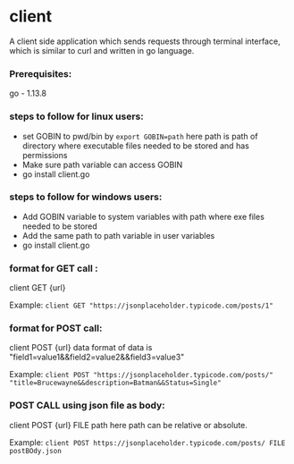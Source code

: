 # client
A client side application which sends requests through terminal interface, which is similar to curl and written in go language.


### Prerequisites:

go  - 1.13.8

### steps to follow for linux users:

- set GOBIN to pwd/bin by ```export GOBIN=path``` here path is path of directory where executable files needed to be stored and has permissions
- Make sure path variable can access GOBIN
- go install client.go

### steps to follow for windows users:

- Add GOBIN variable to system variables with path where exe files needed to be stored
- Add the same path to path variable in user variables
- go install client.go

### format for GET call :

  client GET {url} 
  
  Example:  ```client GET "https://jsonplaceholder.typicode.com/posts/1"```

### format for POST call: 

  client POST {url} data
  format of data is "field1=value1&&field2=value2&&field3=value3"
   
  Example:   ```client POST "https://jsonplaceholder.typicode.com/posts/" "title=Brucewayne&&description=Batman&&Status=Single"```

### POST CALL using json file as body:

  client POST {url} FILE path
  here path can be relative or absolute.

  Example:  ```client POST https://jsonplaceholder.typicode.com/posts/ FILE postBOdy.json```


